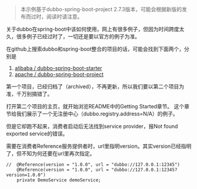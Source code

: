 > 本示例基于dubbo-spring-boot-project 2.7.3版本，可能会根据新版的发布而过时，阅读时请注意。


关于dubbo在spring-boot中该如何使用，网上有很多例子，但因为时间跨度太久，很多例子已经过时了，一切还是要以官方的例子为准。

在github上搜索dubbo和spring-boot整合的项目的话，可能会找到下面两个，分别是
1. [alibaba / dubbo-spring-boot-starter](https://github.com/alibaba/dubbo-spring-boot-starter)
2. [apache / dubbo-spring-boot-project](https://github.com/dubbo/dubbo-spring-boot-project)

第一个项目，已经归档了（archived），不再更新，所以我们要以第二个项目为准，千万别搞错了。

打开第二个项目的主页，就开始浏览README中的Getting Started章节。 这个章节给我们展示了一个无注册中心（dubbo.registry.address=N/A）的例子。

但是它却跑不起来，消费者启动后无法找到service provider，报Not found exported service的错误。

需要在消费者Reference服务提供者时，url里指明version。其实version已经指明了，但不知为何还要在url里再次指定。
```
//  @Reference(version = "1.0.0", url = "dubbo://127.0.0.1:12345")
    @Reference(version = "1.0.0", url = "dubbo://127.0.0.1:12345?version=1.0.0")
    private DemoService demoService;
```

